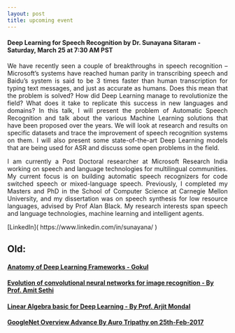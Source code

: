 ```yaml
---
layout: post
title: upcoming event
---
```


#### Deep Learning for Speech Recognition by Dr. Sunayana Sitaram - Saturday, March 25 at 7:30 AM PST

<p style="text-align: justify;">We have recently seen a couple of breakthroughs in speech recognition – Microsoft’s systems have reached human parity in transcribing speech and Baidu’s system is said to be 3 times faster than human transcription for typing text messages, and just as accurate as humans. Does this mean that the problem is solved? How did Deep Learning manage to revolutionize the field? What does it take to replicate this success in new languages and domains? In this talk, I will present the problem of Automatic Speech Recognition and talk about the various Machine Learning solutions that have been proposed over the years. We will look at research and results on specific datasets and trace the improvement of speech recognition systems on them. I will also present some state-of-the-art Deep Learning models that are being used for ASR and discuss some open problems in the field.</p>

<p style="text-align: justify;">I am currently a Post Doctoral researcher at Microsoft Research India working on speech and language technologies for multilingual communities. My current focus is on building automatic speech recognizers for code switched speech or mixed-language speech. Previously, I completed my Masters and PhD in the School of Computer Science at Carnegie Mellon University, and my dissertation was on speech synthesis for low resource languages, advised by Prof Alan Black. My research interests span speech and language technologies, machine learning and intelligent agents.</p> [LinkedIn]( https://www.linkedin.com/in/sunayana/ )



## Old:

#### [Anatomy of Deep Learning Frameworks - Gokul](http://idli.group/session/2017-03-18-Anatomy-of-DL/)

#### [Evolution of convolutional neural networks for image recognition - By Prof. Amit Sethi](http://idli.group/session/2017-03-11-Evolution-of-NL/)

#### [Linear Algebra basic for Deep Learning - By Prof. Arjit Mondal](http://idli.group/session/2017-03-04-Overview-of-linear-algebra/)

#### [GoogleNet Overview Advance By Auro Tripathy on 25th-Feb-2017](https://indiadeeplearninginitiative-idli.github.io/session/2017-02-25-GoogleNet-Overview/)
